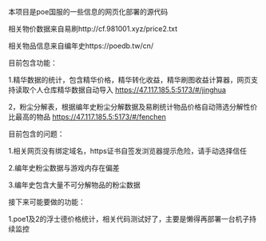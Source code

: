 本项目是poe国服的一些信息的网页化部署的源代码

相关物价数据来自易刷http://cf.981001.xyz/price2.txt

相关物品信息来自编年史https://poedb.tw/cn/

目前包含功能：

  1.精华数据的统计，包含精华价格，精华转化收益，精华刷图收益计算器，网页支持读取个人仓库精华数据自动导入  https://47.117.185.5:5173/#/jinghua

  2，粉尘分解表，根据编年史粉尘分解数据及易刷统计物品价格自动筛选分解性价比最高的物品 https://47.117.185.5:5173/#/fenchen

目前包含的问题：

  1.相关网页没有绑定域名，https证书自签发浏览器提示危险，请手动选择信任

  2.编年史粉尘数据与游戏内存在偏差

  3.编年史包含大量不可分解物品的粉尘数据

接下来可能要做的功能：

  1.poe1及2的浮士德价格统计，相关代码测试好了，主要是懒得再部署一台机子持续监控

